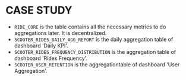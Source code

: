 # CASE STUDY
- `RIDE_CORE` is the table contains all the necessary metrics to do aggregations later. It is decentralized.
- `SCOOTER_RIDES_DAILY_AGG_REPORT` is the daily aggregation table of dashboard 'Daily KPI'.
- `SCOOTER_RIDES_FREQUENCY_DISTRIBUTION` is the aggregation table of dashboard 'Rides Frequency'.
- `SCOOTER_USER_RETENTION` is the aggregationtable of dashboard 'User Aggregation'.

